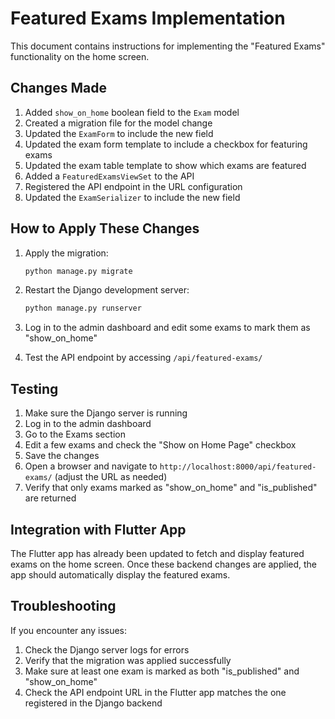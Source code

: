 # Featured Exams Implementation

This document contains instructions for implementing the "Featured Exams" functionality on the home screen.

## Changes Made

1. Added `show_on_home` boolean field to the `Exam` model
2. Created a migration file for the model change
3. Updated the `ExamForm` to include the new field
4. Updated the exam form template to include a checkbox for featuring exams
5. Updated the exam table template to show which exams are featured
6. Added a `FeaturedExamsViewSet` to the API
7. Registered the API endpoint in the URL configuration
8. Updated the `ExamSerializer` to include the new field

## How to Apply These Changes

1. Apply the migration:
   ```bash
   python manage.py migrate
   ```

2. Restart the Django development server:
   ```bash
   python manage.py runserver
   ```

3. Log in to the admin dashboard and edit some exams to mark them as "show_on_home"

4. Test the API endpoint by accessing `/api/featured-exams/`

## Testing

1. Make sure the Django server is running
2. Log in to the admin dashboard
3. Go to the Exams section
4. Edit a few exams and check the "Show on Home Page" checkbox
5. Save the changes
6. Open a browser and navigate to `http://localhost:8000/api/featured-exams/` (adjust the URL as needed)
7. Verify that only exams marked as "show_on_home" and "is_published" are returned

## Integration with Flutter App

The Flutter app has already been updated to fetch and display featured exams on the home screen. Once these backend changes are applied, the app should automatically display the featured exams.

## Troubleshooting

If you encounter any issues:

1. Check the Django server logs for errors
2. Verify that the migration was applied successfully
3. Make sure at least one exam is marked as both "is_published" and "show_on_home"
4. Check the API endpoint URL in the Flutter app matches the one registered in the Django backend 